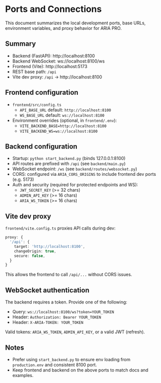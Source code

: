 # Ports and Connections

This document summarizes the local development ports, base URLs, environment variables, and proxy behavior for ARIA PRO.

## Summary
- Backend (FastAPI): http://localhost:8100
- Backend WebSocket: ws://localhost:8100/ws
- Frontend (Vite): http://localhost:5173
- REST base path: `/api`
- Vite dev proxy: `/api` -> http://localhost:8100

## Frontend configuration
- `frontend/src/config.ts`
  - `API_BASE_URL` default: `http://localhost:8100`
  - `WS_BASE_URL` default: `ws://localhost:8100`
- Environment overrides (optional, in `frontend/.env`):
  - `VITE_BACKEND_BASE=http://localhost:8100`
  - `VITE_BACKEND_WS=ws://localhost:8100`

## Backend configuration
- Startup: `python start_backend.py` (binds 127.0.0.1:8100)
- API routes are prefixed with `/api` (see `backend/main.py`)
- WebSocket endpoint: `/ws` (see `backend/routes/websocket.py`)
- CORS: configured via `ARIA_CORS_ORIGINS` to include frontend dev ports (e.g. 5173)
- Auth and security (required for protected endpoints and WS):
  - `JWT_SECRET_KEY` (>= 32 chars)
  - `ADMIN_API_KEY` (>= 16 chars)
  - `ARIA_WS_TOKEN` (>= 16 chars)

## Vite dev proxy
`frontend/vite.config.ts` proxies API calls during dev:
```ts
proxy: {
  '/api': {
    target: 'http://localhost:8100',
    changeOrigin: true,
    secure: false,
  }
}
```
This allows the frontend to call `/api/...` without CORS issues.

## WebSocket authentication
The backend requires a token. Provide one of the following:
- Query: `ws://localhost:8100/ws?token=YOUR_TOKEN`
- Header: `Authorization: Bearer YOUR_TOKEN`
- Header: `X-ARIA-TOKEN: YOUR_TOKEN`

Valid tokens: `ARIA_WS_TOKEN`, `ADMIN_API_KEY`, or a valid JWT (refresh).

## Notes
- Prefer using `start_backend.py` to ensure env loading from `production.env` and consistent 8100 port.
- Keep frontend and backend on the above ports to match docs and examples.
